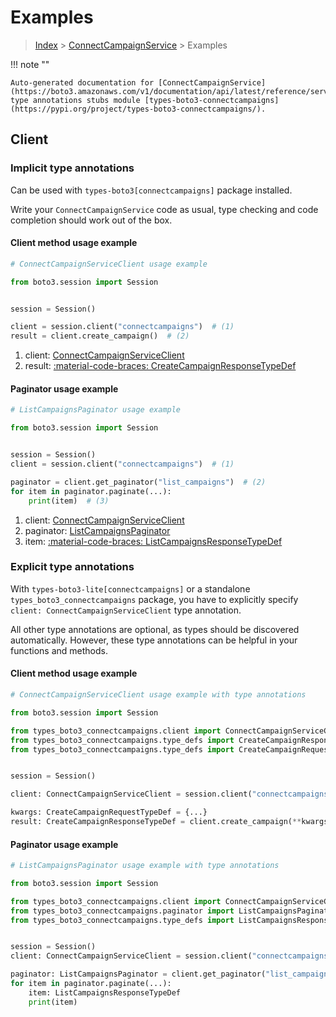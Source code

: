 # Examples

> [Index](../README.md) > [ConnectCampaignService](./README.md) > Examples

!!! note ""

    Auto-generated documentation for [ConnectCampaignService](https://boto3.amazonaws.com/v1/documentation/api/latest/reference/services/connectcampaigns.html#connectcampaignservice)
    type annotations stubs module [types-boto3-connectcampaigns](https://pypi.org/project/types-boto3-connectcampaigns/).

## Client

### Implicit type annotations

Can be used with `types-boto3[connectcampaigns]` package installed.

Write your `ConnectCampaignService` code as usual,
type checking and code completion should work out of the box.


#### Client method usage example

```python
# ConnectCampaignServiceClient usage example

from boto3.session import Session


session = Session()

client = session.client("connectcampaigns")  # (1)
result = client.create_campaign()  # (2)
```

1. client: [ConnectCampaignServiceClient](./client.md)
2. result: [:material-code-braces: CreateCampaignResponseTypeDef](./type_defs.md#createcampaignresponsetypedef)



#### Paginator usage example

```python
# ListCampaignsPaginator usage example

from boto3.session import Session


session = Session()
client = session.client("connectcampaigns")  # (1)

paginator = client.get_paginator("list_campaigns")  # (2)
for item in paginator.paginate(...):
    print(item)  # (3)
```

1. client: [ConnectCampaignServiceClient](./client.md)
2. paginator: [ListCampaignsPaginator](./paginators.md#listcampaignspaginator)
3. item: [:material-code-braces: ListCampaignsResponseTypeDef](./type_defs.md#listcampaignsresponsetypedef)




### Explicit type annotations

With `types-boto3-lite[connectcampaigns]`
or a standalone `types_boto3_connectcampaigns` package, you have to explicitly specify `client: ConnectCampaignServiceClient` type annotation.

All other type annotations are optional, as types should be discovered automatically.
However, these type annotations can be helpful in your functions and methods.


#### Client method usage example

```python
# ConnectCampaignServiceClient usage example with type annotations

from boto3.session import Session

from types_boto3_connectcampaigns.client import ConnectCampaignServiceClient
from types_boto3_connectcampaigns.type_defs import CreateCampaignResponseTypeDef
from types_boto3_connectcampaigns.type_defs import CreateCampaignRequestTypeDef


session = Session()

client: ConnectCampaignServiceClient = session.client("connectcampaigns")

kwargs: CreateCampaignRequestTypeDef = {...}
result: CreateCampaignResponseTypeDef = client.create_campaign(**kwargs)
```



#### Paginator usage example

```python
# ListCampaignsPaginator usage example with type annotations

from boto3.session import Session

from types_boto3_connectcampaigns.client import ConnectCampaignServiceClient
from types_boto3_connectcampaigns.paginator import ListCampaignsPaginator
from types_boto3_connectcampaigns.type_defs import ListCampaignsResponseTypeDef


session = Session()
client: ConnectCampaignServiceClient = session.client("connectcampaigns")

paginator: ListCampaignsPaginator = client.get_paginator("list_campaigns")
for item in paginator.paginate(...):
    item: ListCampaignsResponseTypeDef
    print(item)
```




